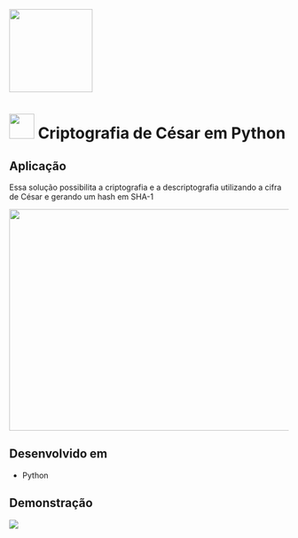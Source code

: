 <img src="https://raw.githubusercontent.com/raphaellabartoncello/CifraCesar-Python/master/img/ceasar.png" height="150" width="150">

<h1><img src="https://raw.githubusercontent.com/raphaellabartoncello/CifraCesar-Python/master/img/cadeado.jpg" height="45" width="45"> Criptografia de César em Python </h1>

<h2>Aplicação</h2>

Essa solução possibilita a criptografia e a descriptografia utilizando a cifra de César e gerando um hash em SHA-1

<img src="https://raw.githubusercontent.com/raphaellabartoncello/CifraCesar-Python/master/img/crypt.png" height="400" width="600" position=center>

<h2>Desenvolvido em</h2>
<ul>
<li>Python</li>
</ul>

<h2>Demonstração</h2>

<img src="https://raw.githubusercontent.com/raphaellabartoncello/CifraCesar-Python/master/img/Demo.PNG">